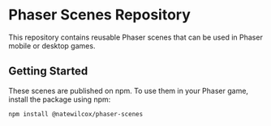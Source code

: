# Phaser Scenes Repository

This repository contains reusable Phaser scenes that can be used in Phaser mobile or desktop games.

## Getting Started

These scenes are published on npm. To use them in your Phaser game, install the package using npm:

```bash
npm install @natewilcox/phaser-scenes